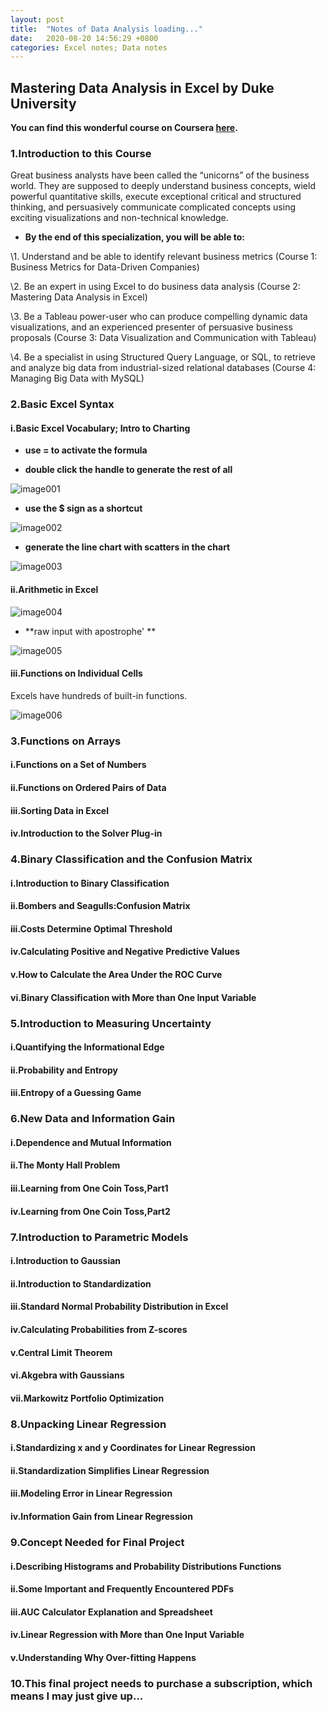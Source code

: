 ```yaml
---
layout: post
title:  "Notes of Data Analysis loading..."
date:   2020-08-20 14:56:29 +0800
categories: Excel notes; Data notes
---
```


## Mastering Data Analysis in Excel by Duke University

**You can find this wonderful course on Coursera [here](https://www.coursera.org/learn/analytics-excel/home).**

### 1.Introduction to this Course

Great business analysts have been called the “unicorns” of the business world. They are supposed to deeply understand business concepts, wield powerful quantitative skills, execute exceptional critical and structured thinking, and persuasively communicate complicated concepts using exciting visualizations and non-technical knowledge.

- **By the end of this specialization, you will be able to:**

\1.  Understand and be able to identify relevant business metrics (Course 1: Business Metrics for Data-Driven Companies)

\2.  Be an expert in using Excel to do business data analysis (Course 2: Mastering Data Analysis in Excel)

\3.  Be a Tableau power-user who can produce compelling dynamic data visualizations, and an experienced presenter of persuasive business proposals (Course 3: Data Visualization and Communication with Tableau)

\4.  Be a specialist in using Structured Query Language, or SQL, to retrieve and analyze big data from industrial-sized relational databases (Course 4: Managing Big Data with MySQL)

### 2.Basic Excel Syntax

#### i.Basic Excel Vocabulary; Intro to Charting

- **use = to activate the formula**

- **double click the handle to generate the rest of all**

![image001](https://raw.githubusercontent.com/WELLINGWANG/WELLINGWANG.github.io/master/images/exceldatanotes/image001.png)

- **use the $ sign  as a shortcut**

 ![image002](https://raw.githubusercontent.com/WELLINGWANG/WELLINGWANG.github.io/master/images/exceldatanotes/image002.png)

- **generate the line chart with scatters in the chart**

![image003](https://raw.githubusercontent.com/WELLINGWANG/WELLINGWANG.github.io/master/images/exceldatanotes/image003.png)

#### ii.Arithmetic in Excel
![image004](https://raw.githubusercontent.com/WELLINGWANG/WELLINGWANG.github.io/master/images/exceldatanotes/image004.png)

-  **raw input with apostrophe' **

![image005](https://raw.githubusercontent.com/WELLINGWANG/WELLINGWANG.github.io/master/images/exceldatanotes/image005.png)

#### iii.Functions on Individual Cells

Excels have hundreds of built-in functions. 

![image006](https://raw.githubusercontent.com/WELLINGWANG/WELLINGWANG.github.io/master/images/exceldatanotes/image006.png)


### 3.Functions on Arrays

#### i.Functions on a Set of Numbers



#### ii.Functions on Ordered Pairs of Data

#### iii.Sorting Data in Excel

#### iv.Introduction to the Solver Plug-in

### 4.Binary Classification and the Confusion Matrix

#### i.Introduction to Binary Classification

#### ii.Bombers and Seagulls:Confusion Matrix

#### iii.Costs Determine Optimal Threshold

#### iv.Calculating Positive and Negative Predictive Values

#### v.How to Calculate the Area Under the ROC Curve

#### vi.Binary Classification with More than One Input Variable

### 5.Introduction to Measuring Uncertainty

#### i.Quantifying the Informational Edge

#### ii.Probability and Entropy

#### iii.Entropy of a Guessing Game

### 6.New Data and Information Gain

#### i.Dependence and Mutual Information

#### ii.The Monty Hall Problem

#### iii.Learning from One Coin Toss,Part1

#### iv.Learning from One Coin Toss,Part2

### 7.Introduction to Parametric Models

#### i.Introduction to Gaussian

#### ii.Introduction to Standardization

#### iii.Standard Normal Probability Distribution in Excel

#### iv.Calculating Probabilities from Z-scores

#### v.Central Limit Theorem

#### vi.Akgebra with Gaussians

#### vii.Markowitz Portfolio Optimization

### 8.Unpacking Linear Regression

#### i.Standardizing x and y Coordinates for Linear Regression

#### ii.Standardization Simplifies Linear Regression

#### iii.Modeling Error in Linear Regression

#### iv.Information Gain from Linear Regression

### 9.Concept Needed for Final Project

#### i.Describing Histograms and Probability Distributions Functions

#### ii.Some Important and Frequently Encountered PDFs

#### iii.AUC Calculator Explanation and Spreadsheet

#### iv.Linear Regression with More than One Input Variable 

#### v.Understanding Why Over-fitting Happens

### 10.This final project needs to purchase a subscription, which means I may just give up...



